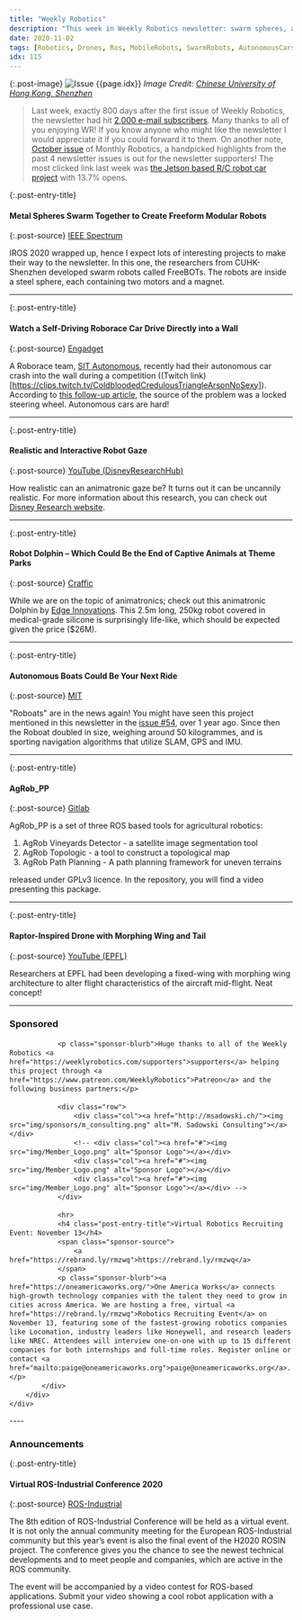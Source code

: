 ```yaml
---
title: "Weekly Robotics"
description: "This week in Weekly Robotics newsletter: swarm spheres, a Roborace car crashing into a wall, two super realistic animatronic projects, agricultural robot navigation and more!"
date: 2020-11-02
tags: [Robotics, Drones, Ros, MobileRobots, SwarmRobots, AutonomousCars, MobileRobots]
idx: 115
---
```


{:.post-image}
![Issue {{page.idx}}](/img/headers/{{page.idx}}.jpg "Issue {{page.idx}}")
*Image Credit: [Chinese University of Hong Kong, Shenzhen](https://www.cuhk.edu.cn/en)*

> Last week, exactly 800 days after the first issue of Weekly Robotics, the newsletter had hit [2,000 e-mail subscribers](https://twitter.com/WeeklyRobotics/status/1321412016381317123). Many thanks to all of you enjoying WR! If you know anyone who might like the newsletter I would appreciate it if you could forward it to them. On another note, [October issue](https://www.patreon.com/posts/monthly-robotics-43399619) of Monthly Robotics, a handpicked highlights from the past 4 newsletter issues is out for the newsletter supporters! The most clicked link last week was [the Jetson based R/C robot car project](https://hackaday.io/project/175387-jetson-nano-robot-realsense-rplidar-joysticks) with 13.7% opens.

{:.post-entry-title}
#### Metal Spheres Swarm Together to Create Freeform Modular Robots

{:.post-source}
[IEEE Spectrum](https://spectrum.ieee.org/automaton/robotics/robotics-hardware/freebots-spheres-swarm-robots)

IROS 2020 wrapped up, hence I expect lots of interesting projects to make their way to the newsletter. In this one, the researchers from CUHK-Shenzhen developed swarm robots called FreeBOTs. The robots are inside a steel sphere, each containing two motors and a magnet.

----

{:.post-entry-title}
#### Watch a Self-Driving Roborace Car Drive Directly into a Wall

{:.post-source}
[Engadget](https://www.engadget.com/roborace-self-driving-race-car-drives-into-wall-142758048.html)

A Roborace team, [SIT Autonomous](https://sit.org/sit-autonomous), recently had their autonomous car crash into the wall during a competition ((Twitch link)[https://clips.twitch.tv/ColdbloodedCredulousTriangleArsonNoSexy]). According to [this follow-up article](https://www.engadget.com/roborace-driverless-racecar-crash-155547270.html), the source of the problem was a locked steering wheel. Autonomous cars are hard!

----

{:.post-entry-title}
#### Realistic and Interactive Robot Gaze

{:.post-source}
[YouTube (DisneyResearchHub)](https://youtu.be/D8_VmWWRJgE)

How realistic can an animatronic gaze be? It turns out it can be uncannily realistic. For more information about this research, you can check out [Disney Research website](https://la.disneyresearch.com/publication/realistic-and-interactive-robot-gaze/).

----

{:.post-entry-title}
#### Robot Dolphin – Which Could Be the End of Captive Animals at Theme Parks

{:.post-source}
[Craffic](https://craffic.co.in/robot-dolphin-end-of-captive-animals-at-theme-parks/)

While we are on the topic of animatronics; check out this animatronic Dolphin by [Edge Innovations](https://www.edgefx.com/). This 2.5m long, 250kg robot covered in medical-grade silicone is surprisingly life-like, which should be expected given the price ($26M).

----

{:.post-entry-title}
#### Autonomous Boats Could Be Your Next Ride

{:.post-source}
[MIT](https://news.mit.edu/2020/autonomous-boats-could-be-your-next-ride-1026)

"Roboats" are in the news again! You might have seen this project mentioned in this newsletter in the [issue #54](https://weeklyrobotics.com/weekly-robotics-54), over 1 year ago. Since then the Roboat doubled in size, weighing around 50 kilogrammes, and is sporting navigation algorithms that utilize SLAM, GPS and IMU.

----

{:.post-entry-title}
#### AgRob_PP

{:.post-source}
[Gitlab](https://gitlab.inesctec.pt/agrob/agrob_pp)

AgRob_PP is a set of three ROS based tools for agricultural robotics:
1. AgRob Vineyards Detector - a satellite image segmentation tool
2. AgRob Topologic - a tool to construct a topological map
3. AgRob Path Planning - A path planning framework for uneven terrains

released under GPLv3 licence. In the repository, you will find a video presenting this package.

----

{:.post-entry-title}
#### Raptor-Inspired Drone with Morphing Wing and Tail

{:.post-source}
[YouTube (EPFL)](https://youtu.be/h5ELn3hGA0o)

Researchers at EPFL had been developing a fixed-wing with morphing wing architecture to alter flight characteristics of the aircraft mid-flight. Neat concept!

----
<div class="sponsor-snippet-wrapper">
    <div class="sponsor-snippet container-fluid">
        <div class="row">
            <div class="col-3 d-none d-sm-block"></div>
                <div class="col-sm-12 col-md-6 nopadding">
                    <h3 id="spoonsored">Sponsored</h3>

                <p class="sponsor-blurb">Huge thanks to all of the Weekly Robotics <a href="https://weeklyrobotics.com/supporters">supporters</a> helping this project through <a href="https://www.patreon.com/WeeklyRobotics">Patreon</a> and the following business partners:</p>

                <div class="row">
                    <div class="col"><a href="http://msadowski.ch/"><img src="img/sponsors/m_consulting.png" alt="M. Sadowski Consulting"></a></div>
                    <!-- <div class="col"><a href="#"><img src="img/Member_Logo.png" alt="Sponsor Logo"></a></div>
                    <div class="col"><a href="#"><img src="img/Member_Logo.png" alt="Sponsor Logo"></a></div>
                    <div class="col"><a href="#"><img src="img/Member_Logo.png" alt="Sponsor Logo"></a></div> -->
                </div>

                <hr>
                <h4 class="post-entry-title">Virtual Robotics Recruiting Event: November 13</h4>
                <span class="sponsor-source">
                    <a href="https://rebrand.ly/rmzwq">https://rebrand.ly/rmzwq</a>
                </span>
                <p class="sponsor-blurb"><a href="https://oneamericaworks.org/">One America Works</a> connects high-growth technology companies with the talent they need to grow in cities across America. We are hosting a free, virtual <a href="https://rebrand.ly/rmzwq">Robotics Recruiting Event</a> on November 13, featuring some of the fastest-growing robotics companies like Locomation, industry leaders like Honeywell, and research leaders like NREC. Attendees will interview one-on-one with up to 15 different companies for both internships and full-time roles. Register online or contact <a href="mailto:paige@oneamericaworks.org">paige@oneamericaworks.org</a>.</p>
            </div>
        </div>
    </div>
</div>
----

### Announcements

{:.post-entry-title}
#### Virtual ROS-Industrial Conference 2020

{:.post-source}
[ROS-Industrial](https://rosindustrial.org/rosindustrial-conference-2020)

The 8th edition of ROS-Industrial Conference will be held as a virtual event. It is not only the annual community meeting for the European ROS-Industrial community but this year’s event is also the final event of the H2020 ROSIN project. The conference gives you the chance to see the newest technical developments and to meet people and companies, which are active in the ROS community.

The event will be accompanied by a video contest for ROS-based applications. Submit your video showing a cool robot application with a professional use case.
